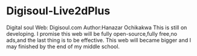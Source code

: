 # Digisoul-Live2dPlus
Digital soul
Web: Digisoul.com
Author:Hanazar Ochikakwa
This is still on developing.
I promise this web will be fully open-source,fully free,no ads,and the last thing is to be effective.
This web will became bigger and I may finished by the end of my middle school.
